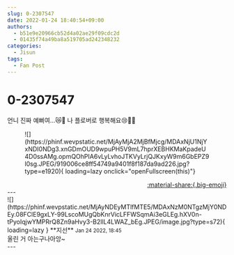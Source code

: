 ```yaml
---
slug: 0-2307547
date: 2022-01-24 18:40:54+09:00
authors:
  - b51e9e20966cb52d4a02ae29f09cdc2d
  - 01435f74a49ba8a519705ad242348232
categories:
  - Jisun
tags:
  - Fan Post
---
```


# 0-2307547

<div class="post-container" markdown="1">
<div class="content-container md-sidebar__scrollwrap" markdown="1">

언니 진짜 예뻐여...😿💖 나 플로버로 행복해요😢💓💓
<figure markdown="1">
![](https://phinf.wevpstatic.net/MjAyMjA2MjBfMjcg/MDAxNjU1NjYxNDI0NDg3.xnGDmOUD9wpuPH5V9mL7hprXEBHKMaKpadeU4D0ssAMg.opmQOhPIA6vLyLvhoJTKVyLrjQJKxyW9m6GbEPZ9l0sg.JPEG/919006ce8ff54749a9401f8f187da9ad226.jpg?type=e1920){ loading=lazy onclick="openFullscreen(this)"}
</figure>


</div>
</div>

<div style="text-align: right;" markdown="1">
<a href="https://weverse.io/fromis9/fanpost/0-2307547" style="text-align: right;">:material-share:{.big-emoji}</a>
</div>
---

<div class="comments-container md-sidebar__scrollwrap" markdown="1">
<div class="comment" markdown="1">
<div class='id-container' markdown="1">
![](https://phinf.wevpstatic.net/MjAyNDEyMTlfMTE5/MDAxNzM0NTgzMjY0NDEy.08FClE9gxLY-99LscoMUgQbKnrVicLFFWSqmAi3eGLEg.hXV0n-tPyoIqjwYMPRrQ8Zn9aHvy3-B2llL4LWAZ_bEg.JPEG/image.jpg?type=s72){ loading=lazy }
**<span class="artist">지선</span>** <small>Jan 24 2022, 18:45</small><br>
</div>
<div class='comment-body' markdown="1">
올린 거 아는구나아앙~
</div>
</div>
</div>
---
